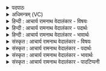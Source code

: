 <details><summary>पदपाठः</summary>

गृणाना꣢। ज꣣म꣡द꣢ग्निना। ज꣣म꣢त्। अ꣣ग्निना। यो꣡नौ꣢꣯। ऋ꣣त꣡स्य꣢। सी꣣दतम्। पात꣢म्। सो꣡म꣢꣯म्। ऋ꣣तावृधा। ऋत। वृधा। ६६५।
</details>

<details><summary>अधिमन्त्रम् (VC)</summary>

- मित्रावरुणौ
- विश्वामित्रो गाथिनो जमदग्निर्वा
- गायत्री
- षड्जः
</details>

<details><summary>हिन्दी : आचार्य रामनाथ वेदालंकार - विषयः</summary>

अगले मन्त्र में परमात्मा और जीवात्मा का आह्वान किया गया है।
</details>

<details><summary>हिन्दी : आचार्य रामनाथ वेदालंकार - पदार्थः</summary>

पदार्थान्वयभाषाः -  हे परमात्मा-जीवात्मा रूप मित्र-वरुणो ! (जमदग्निना) अग्निहोत्रार्थ अग्नि को प्रज्वलित करनेवाले यजमान से (गृणाना) स्तुति किये जाते हुए तुम दोनों (ऋतस्य यौनौ) सत्य के मन्दिर हृदय में (सीदतम्) स्थित रहो। हे (ऋतावृधा) सत्य के बढ़ानेवालो ! तुम दोनों (सोमम्) शान्ति की (पातम्) रक्षा करो ॥३॥
</details>

<details><summary>हिन्दी : आचार्य रामनाथ वेदालंकार - भावार्थः</summary>

भावार्थभाषाः -  परमात्मा से प्रेरणा पाकर जीवात्माएँ जब जगत् में शान्ति-रक्षा का प्रयत्न करती हैं, तभी आपस में सौहार्द और सांमनस्य उत्पन्न होता है ॥३॥
</details>

<details><summary>संस्कृत : आचार्य रामनाथ वेदालंकार - विषयः</summary>

अथ परमात्मजीवात्मानौ आह्वयति।
</details>

<details><summary>संस्कृत : आचार्य रामनाथ वेदालंकार - पदार्थः</summary>

पदार्थान्वयभाषाः -  हे मित्रावरुणौ परमात्मजीवात्मानौ (जमदग्निना२) प्रज्वलिताग्निना यजमानेन। [जमदग्नयः प्रजमिताग्नयो वा प्रज्वलिताग्नयो वा। निरु० ७।२५।] (गृणाना) गीर्यमाणौ स्तूयमानौ युवाम्। [अत्र कर्मणि शानच्।] (ऋतस्य योनौ) सत्यस्य सदने हृदये (सीदतम्) तिष्ठतम्। हे (ऋतावृधौ३) ऋतावृधौ सत्यस्य वर्धकौ ! युवाम् (सोमम्) शान्तिम् (पातम्) रक्षतम् ॥३॥
</details>

<details><summary>संस्कृत : आचार्य रामनाथ वेदालंकार - भावार्थः</summary>

भावार्थभाषाः -  परमात्मनः सकाशात् प्रेरणां प्राप्य जीवात्मानो यदा जगति शान्तिरक्षणाय प्रयतन्ते तदैव परस्परं सहृदयत्वं सांमनस्यं च जायते ॥३॥
</details>

<details><summary>संस्कृत : आचार्य रामनाथ वेदालंकार - पादटिप्पनी</summary>

टिप्पणी:   १. ऋ० ३।६२।१८, ऋग्भाष्ये दयानन्दर्षिर्मन्त्रमिममध्यापकोपदेशक- विषये व्याख्यातवान्। २. जमदग्निना एतन्नामकेन महर्षिणा, यद् वा जमदग्निना प्रज्वलिताग्निना विश्वामित्रेण—इति सा०। ३. ऋतावृधौ यज्ञेन वर्द्धितौ—इति वि०।
</details>